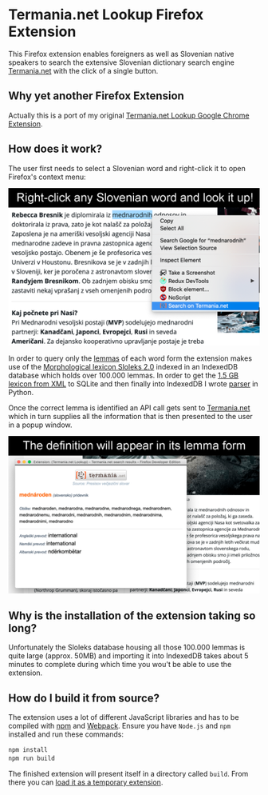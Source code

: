 # Termania.net Lookup Firefox Extension

This Firefox extension enables foreigners as well as Slovenian native speakers to search the extensive Slovenian
dictionary search engine [Termania.net](https://www.termania.net) with the click of a single button.

## Why yet another Firefox Extension
Actually this is a port of my original [Termania.net Lookup Google Chrome Extension](https://github.com/techouse/termania-chrome-extension).

## How does it work?
The user first needs to select a Slovenian word and right-click it to open Firefox's context menu:

![Context menu](screenshots/context.png)

In order to query only the [lemmas][1] of each word form the extension makes use of the
[Morphological lexicon Sloleks 2.0](http://eng.slovenscina.eu/sloleks/opis) indexed in an IndexedDB database
which holds over 100.000 lemmas.
In order to get the [1.5 GB lexicon from XML](https://www.clarin.si/repository/xmlui/handle/11356/1230) to SQLite and
then finally into IndexedDB I wrote [parser](https://github.com/techouse/sloleks-parser) in Python.

Once the correct lemma is identified an API call gets sent to [Termania.net](https://www.termania.net)
which in turn supplies all the information that is then presented to the user in a popup window.

![Results](screenshots/result.png)

## Why is the installation of the extension taking so long?
Unfortunately the Sloleks database housing all those 100.000 lemmas is quite large (approx. 50MB)
and importing it into IndexedDB takes about 5 minutes to complete during which time you wou't be
able to use the extension.

## How do I build it from source?
The extension uses a lot of different JavaScript libraries and has to be compiled with [npm](https://nodejs.org/en/)
and [Webpack](https://webpack.js.org). Ensure you have `Node.js` and `npm` installed and run these commands:

```bash
npm install
npm run build
```

The finished extension will present itself in a directory called `build`. From there you can
[load it as a temporary extension](https://extensionworkshop.com/documentation/develop/temporary-installation-in-firefox/).


[1]: https://en.wikipedia.org/wiki/Lemma_(morphology)
